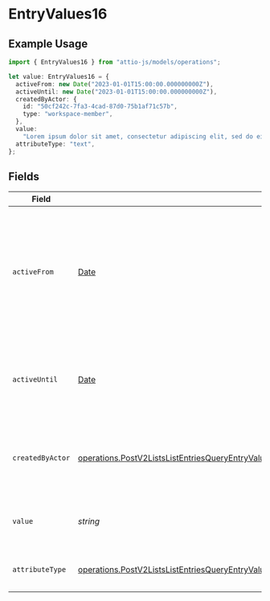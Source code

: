 # EntryValues16

## Example Usage

```typescript
import { EntryValues16 } from "attio-js/models/operations";

let value: EntryValues16 = {
  activeFrom: new Date("2023-01-01T15:00:00.000000000Z"),
  activeUntil: new Date("2023-01-01T15:00:00.000000000Z"),
  createdByActor: {
    id: "50cf242c-7fa3-4cad-87d0-75b1af71c57b",
    type: "workspace-member",
  },
  value:
    "Lorem ipsum dolor sit amet, consectetur adipiscing elit, sed do eiusmod tempor incididunt ut labore et dolore magna aliqua.",
  attributeType: "text",
};
```

## Fields

| Field                                                                                                                                                                                                                                                    | Type                                                                                                                                                                                                                                                     | Required                                                                                                                                                                                                                                                 | Description                                                                                                                                                                                                                                              | Example                                                                                                                                                                                                                                                  |
| -------------------------------------------------------------------------------------------------------------------------------------------------------------------------------------------------------------------------------------------------------- | -------------------------------------------------------------------------------------------------------------------------------------------------------------------------------------------------------------------------------------------------------- | -------------------------------------------------------------------------------------------------------------------------------------------------------------------------------------------------------------------------------------------------------- | -------------------------------------------------------------------------------------------------------------------------------------------------------------------------------------------------------------------------------------------------------- | -------------------------------------------------------------------------------------------------------------------------------------------------------------------------------------------------------------------------------------------------------- |
| `activeFrom`                                                                                                                                                                                                                                             | [Date](https://developer.mozilla.org/en-US/docs/Web/JavaScript/Reference/Global_Objects/Date)                                                                                                                                                            | :heavy_check_mark:                                                                                                                                                                                                                                       | The point in time at which this value was made "active". `active_from` can be considered roughly analogous to `created_at`.                                                                                                                              | 2023-01-01T15:00:00.000000000Z                                                                                                                                                                                                                           |
| `activeUntil`                                                                                                                                                                                                                                            | [Date](https://developer.mozilla.org/en-US/docs/Web/JavaScript/Reference/Global_Objects/Date)                                                                                                                                                            | :heavy_check_mark:                                                                                                                                                                                                                                       | The point in time at which this value was deactivated. If `null`, the value is active.                                                                                                                                                                   | 2023-01-01T15:00:00.000000000Z                                                                                                                                                                                                                           |
| `createdByActor`                                                                                                                                                                                                                                         | [operations.PostV2ListsListEntriesQueryEntryValuesEntriesResponse200ApplicationJSONResponseBodyData16CreatedByActor](../../models/operations/postv2listslistentriesqueryentryvaluesentriesresponse200applicationjsonresponsebodydata16createdbyactor.md) | :heavy_check_mark:                                                                                                                                                                                                                                       | The actor that created this value.                                                                                                                                                                                                                       | {<br/>"type": "workspace-member",<br/>"id": "50cf242c-7fa3-4cad-87d0-75b1af71c57b"<br/>}                                                                                                                                                                 |
| `value`                                                                                                                                                                                                                                                  | *string*                                                                                                                                                                                                                                                 | :heavy_check_mark:                                                                                                                                                                                                                                       | A raw text field. Values are limited to 10MB.                                                                                                                                                                                                            | Lorem ipsum dolor sit amet, consectetur adipiscing elit, sed do eiusmod tempor incididunt ut labore et dolore magna aliqua.                                                                                                                              |
| `attributeType`                                                                                                                                                                                                                                          | [operations.PostV2ListsListEntriesQueryEntryValuesEntriesResponse200ApplicationJSONResponseBodyData16AttributeType](../../models/operations/postv2listslistentriesqueryentryvaluesentriesresponse200applicationjsonresponsebodydata16attributetype.md)   | :heavy_check_mark:                                                                                                                                                                                                                                       | The attribute type of the value.                                                                                                                                                                                                                         | text                                                                                                                                                                                                                                                     |